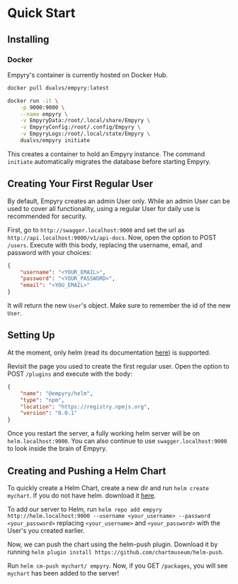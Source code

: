 # Quick Start

## Installing

### Docker

Empyry's container is currently hosted on Docker Hub.

```bash
docker pull dualvs/empyry:latest

docker run -it \
    -p 9000:9000 \
    --name empyry \
    -v EmpyryData:/root/.local/share/Empyry \
    -v EmpyryConfig:/root/.config/Empyry \
    -v EmpyryLogs:/root/.local/state/Empyry \
    dualvs/empyry initiate
```

This creates a container to hold an Empyry instance. The command `initiate` automatically migrates the database before starting Empyry.

## Creating Your First Regular User

By default, Empyry creates an admin User only. While an admin User can be used to cover all functionality, using a regular User for daily use is recommended for security.

First, go to `http://swagger.localhost:9000` and set the url as `http://api.localhost:9000/v1/api-docs`. Now, open the option to POST `/users`. Execute with this body, replacing the username, email, and password with your choices:

```json
{
    "username": "<YOUR_EMAIL>",
    "password": "<YOUR_PASSWORD>",
    "email": "<YOU_EMAIL>"
}
```

It will return the new `User`'s object. Make sure to remember the id of the new `User`.

## Setting Up

At the moment, only helm (read its documentation [here](managers/helm.md)) is supported.

Revisit the page you used to create the first regular user. Open the option to POST `/plugins` and execute with the body:

```json
{
    "name": "@empyry/helm",
    "type": "npm",
    "location": "https://registry.npmjs.org",
    "version": "0.0.1"
}
```

Once you restart the server, a fully working helm server will be on `helm.localhost:9000`.
You can also continue to use `swagger.localhost:9000` to look inside the brain of Empyry.

## Creating and Pushing a Helm Chart

To quickly create a Helm Chart, create a new dir and run `helm create mychart`. If you do not have helm. download it [here](https://helm.sh/docs/intro/install/).

To add our server to Helm, run `helm repo add empyry http://helm.localhost:9000 --username <your_username> --password <your_password>` replacing `<your_username>` and `<your_password>` with the User's you created earlier.

Now, we can push the chart using the helm-push plugin. Download it by running `helm plugin install https://github.com/chartmuseum/helm-push`.

Run `helm cm-push mychart/ empyry`. Now, if you GET `/packages`, you will see `mychart` has been added to the server!
